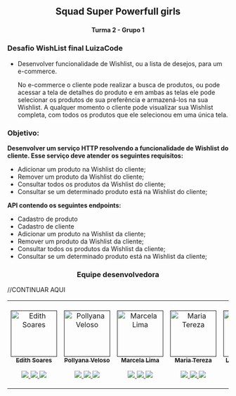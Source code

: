 ## <p align="center"> Squad  Super Powerfull girls</p>
#### <p align="center"> Turma 2 - Grupo 1</p>


###  Desafio WishList final LuizaCode

- Desenvolver funcionalidade de Wishlist, ou a lista de desejos, para um e-commerce.<p>No e-commerce o cliente pode
  realizar a busca de produtos, ou pode acessar a tela de detalhes do produto e em ambas as telas ele pode selecionar os
  produtos de sua preferência e armazená-los na sua Wishlist. A qualquer momento o cliente pode visualizar sua Wishlist
  completa, com todos os produtos que ele selecionou em uma única tela.

###  Objetivo:

**Desenvolver um serviço HTTP resolvendo a funcionalidade de Wishlist do cliente. Esse serviço deve atender os seguintes
requisitos:**

- Adicionar um produto na Wishlist do cliente;
- Remover um produto da Wishlist do cliente;
- Consultar todos os produtos da Wishlist do cliente;
- Consultar se um determinado produto está na Wishlist do cliente;

**API contendo os seguintes endpoints:**

- Cadastro de produto
- Cadastro de cliente
- Adicionar um produto na Wishlist da cliente;
- Remover um produto da Wishlist da cliente;
- Consultar todos os produtos da Wishlist da cliente;
- Consultar se um determinado produto está na Wishlist da cliente;




### <p align="center"> Equipe desenvolvedora </p>

<table>
  <td align="center"><br>
        <a href="">
            <img src="https://avatars.githubusercontent.com/u/60053229?v=4" width="105px;" alt="Edith Soares" style="max-width:100%;">
            <br><sub><b>Edith Soares</b></sub><br>
        <p align="center">
            </a>
            <a href="https://github.com/edithsoares">
                   <img src="https://img.shields.io/badge/-Github-000?style=flat-square&logo=Github&logoColor=white&link=https://github.com/edithsoares">
            </a>
            <a href="https://github.com/edithsoares" rel="nofollow">
                 <img src="https://img.shields.io/badge/-LinkedIn-blue?style=flat-square&logo=Linkedin&logoColor=white&link=https://github.com/edithsoares">
            </a>
            <a href="mailto:edith.soaares@gmail.com">
                  <img src="https://img.shields.io/badge/-Gmail-red?style=flat-square&labelColor=red&logo=gmail&logoColor=white&link=https://edith.soaares@gmail.com">
            </a>
       </p>
</td>
 <td align="center"><br>
        <a href="">
            <img src="https://avatars.githubusercontent.com/u/83894378?v=4" width="105px;" alt="Pollyana Veloso" style="max-width:100%;">
            <br><sub><b>Pollyana Veloso</b></sub><br>
        <p align="center">
            </a>
            <a href="https://github.com/pollyana245?tab=packages">
                   <img src="https://img.shields.io/badge/-Github-000?style=flat-square&logo=Github&logoColor=white&link=https://github.com/pollyana245?">
            </a>
            <a href="https://www.linkedin.com/in/pollyana-veloso-8a19971a6" rel="nofollow">
                 <img src="https://img.shields.io/badge/-LinkedIn-blue?style=flat-square&logo=Linkedin&logoColor=white&link=https://www.linkedin.com/in/pollyana-veloso-8a19971a6">
            </a>
            <a href="mailto:pollyvel20@gmail.com">
                  <img src="https://img.shields.io/badge/-Gmail-red?style=flat-square&labelColor=red&logo=gmail&logoColor=white&link=pollyvel20@gmail.com">
            </a>
       </p>
</td>

//CONTINUAR AQUI
 <td align="center"><br>
        <a href="">
            <img src="https://avatars.githubusercontent.com/u/83829276?v=4" width="105px;" alt="Marcela Lima" style="max-width:100%;">
            <br><sub><b>Marcela Lima</b></sub><br>
        <p align="center">
            </a>
            <a href="https://github.com/Marcela34">
                   <img src="https://img.shields.io/badge/-Github-000?style=flat-square&logo=Github&logoColor=white&link=https://github.com/Marcela34">
            </a>
            <a href="https://www.linkedin.com/in/marcela-lima-a80aa4211" rel="nofollow">
                 <img src="https://img.shields.io/badge/-LinkedIn-blue?style=flat-square&logo=Linkedin&logoColor=white&link=https://www.linkedin.com/in/marcela-lima-a80aa4211">
            </a>
            <a href="mailto:limamarcela6795@gmail.com">
                  <img src="https://img.shields.io/badge/-Gmail-red?style=flat-square&labelColor=red&logo=gmail&logoColor=white&link=limamarcela6795@gmail.com">
            </a>
       </p>
</td>
 <td align="center"><br>
        <a href="">
            <img src="https://media-exp1.licdn.com/dms/image/C4E03AQEvax-YywQ5_Q/profile-displayphoto-shrink_800_800/0/1520895453031?e=1626307200&v=beta&t=RobigoX5QOGHIOSDcs7Zqiq3eTopU3lc3wBE2zO506U" width="105px;" alt="Maria Tereza" style="max-width:100%;">
            <br><sub><b>Maria Tereza</b></sub><br>
        <p align="center">
            </a>
            <a href="">
                   <img src="https://img.shields.io/badge/-Github-000?style=flat-square&logo=Github&logoColor=white&link=https://github.com/Marcela34">
            </a>
            <a href="https://www.linkedin.com/in/maria-tereza-altarugio-de-oliveira-778621135">
                 <img src="https://img.shields.io/badge/-LinkedIn-blue?style=flat-square&logo=Linkedin&logoColor=white&link=https://www.linkedin.com/in/maria-tereza-altarugio-de-oliveira-778621135">
            </a>
            <a href="mailto:therezaaltarugio@gmail.com">
                  <img src="https://img.shields.io/badge/-Gmail-red?style=flat-square&labelColor=red&logo=gmail&logoColor=white&link=therezaaltarugio@gmail.com">
            </a>
       </p>
</td>
<td align="center"><br>
        <a href="">
            <img src="https://media-exp1.licdn.com/dms/image/C4E03AQE6FGRIkmi9QA/profile-displayphoto-shrink_800_800/0/1620351775178?e=1626307200&v=beta&t=ZnnNt9FzKCnidGL6MQtmQQR7oUCyZ8q70viHGOAfFto" width="105px;" alt="Maria Tereza" style="max-width:100%;">
            <br><sub><b>Larissa Palhao</b></sub><br>
        <p align="center">
            </a>
            <a href="">
                   <img src="https://img.shields.io/badge/-Github-000?style=flat-square&logo=Github&logoColor=white&link=">
            </a>
            <a href="https://www.linkedin.com/in/larissa-palhao-lanfranchi-47655420a/">
                 <img src="https://img.shields.io/badge/-LinkedIn-blue?style=flat-square&logo=Linkedin&logoColor=white&link=https:https://www.linkedin.com/in/larissa-palhao-lanfranchi-47655420a/">
            </a>
            <a href=" ">
                  <img src="https://img.shields.io/badge/-Gmail-red?style=flat-square&labelColor=red&logo=gmail&logoColor=white&link=">
            </a>
       </p>
</td>
</table>

    